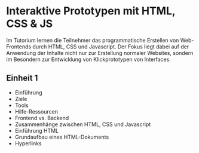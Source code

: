 # Interaktive Prototypen mit HTML, CSS &amp; JS

Im Tutorium lernen die Teilnehmer das programmatische Erstellen von Web-Frontends durch HTML, CSS und Javascript. Der Fokus liegt dabei auf der Anwendung der Inhalte nicht nur zur Erstellung normaler Websites, sondern im Besondern zur Entwicklung von Klickprototypen von Interfaces.

## Einheit 1
- Einführung
- Ziele
- Tools
- Hilfe-Ressourcen
- Frontend vs. Backend
- Zusammenhänge zwischen HTML, CSS und Javascript
- Einführung HTML
- Grundaufbau eines HTML-Dokuments
- Hyperlinks
